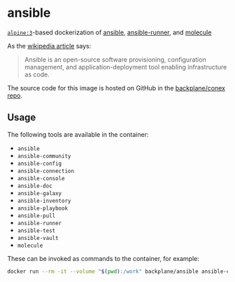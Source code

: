 # ansible

[`alpine:3`](https://hub.docker.com/_/alpine/)-based dockerization of [ansible](https://www.ansible.com/), [ansible-runner](https://ansible-runner.readthedocs.io), and [molecule](https://ansible.readthedocs.io/projects/molecule/)

As the [wikipedia article](https://en.wikipedia.org/wiki/Ansible_(software)) says:

> Ansible is an open-source software provisioning, configuration management, and application-deployment tool enabling infrastructure as code.

The source code for this image is hosted on GitHub in the [backplane/conex repo](https://github.com/backplane/conex/tree/main/ansible).

## Usage

The following tools are available in the container:

* `ansible`
* `ansible-community`
* `ansible-config`
* `ansible-connection`
* `ansible-console`
* `ansible-doc`
* `ansible-galaxy`
* `ansible-inventory`
* `ansible-playbook`
* `ansible-pull`
* `ansible-runner`
* `ansible-test`
* `ansible-vault`
* `molecule`

These can be invoked as commands to the container, for example:

```sh
docker run --rm -it --volume "$(pwd):/work" backplane/ansible ansible-config -h
```
